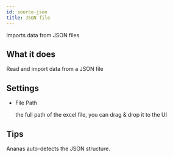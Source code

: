 ```yaml
---
id: source-json
title: JSON file
---
```


Imports data from JSON files

## What it does 

Read and import data from a JSON file

## Settings 

* File Path

  the full path of the excel file, you can drag & drop it to the UI

## Tips 

Ananas auto-detects the JSON structure. 



